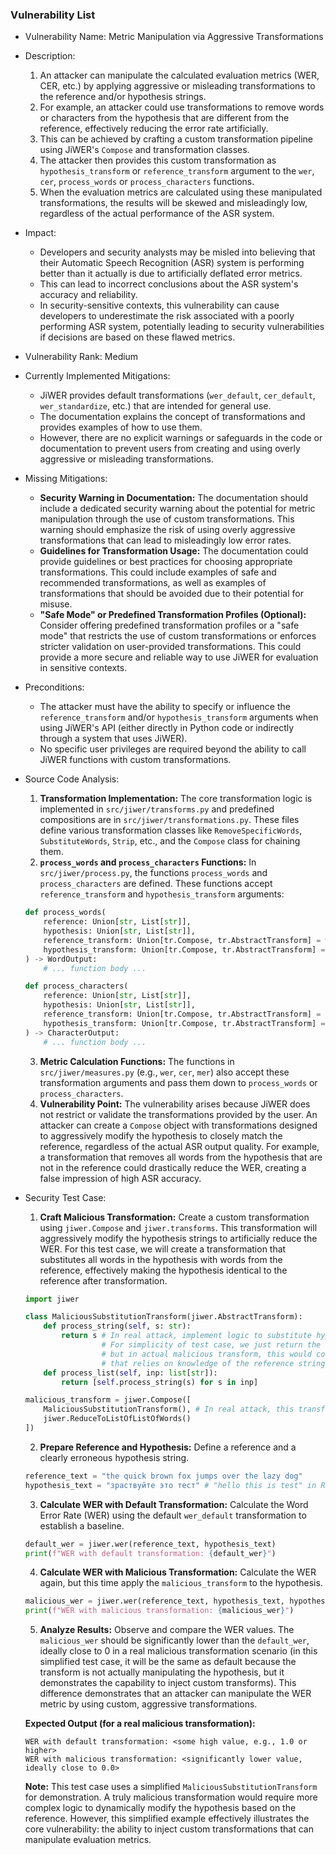 ### Vulnerability List

- Vulnerability Name: Metric Manipulation via Aggressive Transformations
- Description:
    1. An attacker can manipulate the calculated evaluation metrics (WER, CER, etc.) by applying aggressive or misleading transformations to the reference and/or hypothesis strings.
    2. For example, an attacker could use transformations to remove words or characters from the hypothesis that are different from the reference, effectively reducing the error rate artificially.
    3. This can be achieved by crafting a custom transformation pipeline using JiWER's `Compose` and transformation classes.
    4. The attacker then provides this custom transformation as `hypothesis_transform` or `reference_transform` argument to the `wer`, `cer`, `process_words` or `process_characters` functions.
    5. When the evaluation metrics are calculated using these manipulated transformations, the results will be skewed and misleadingly low, regardless of the actual performance of the ASR system.
- Impact:
    - Developers and security analysts may be misled into believing that their Automatic Speech Recognition (ASR) system is performing better than it actually is due to artificially deflated error metrics.
    - This can lead to incorrect conclusions about the ASR system's accuracy and reliability.
    - In security-sensitive contexts, this vulnerability can cause developers to underestimate the risk associated with a poorly performing ASR system, potentially leading to security vulnerabilities if decisions are based on these flawed metrics.
- Vulnerability Rank: Medium
- Currently Implemented Mitigations:
    - JiWER provides default transformations (`wer_default`, `cer_default`, `wer_standardize`, etc.) that are intended for general use.
    - The documentation explains the concept of transformations and provides examples of how to use them.
    - However, there are no explicit warnings or safeguards in the code or documentation to prevent users from creating and using overly aggressive or misleading transformations.
- Missing Mitigations:
    - **Security Warning in Documentation:** The documentation should include a dedicated security warning about the potential for metric manipulation through the use of custom transformations. This warning should emphasize the risk of using overly aggressive transformations that can lead to misleadingly low error rates.
    - **Guidelines for Transformation Usage:**  The documentation could provide guidelines or best practices for choosing appropriate transformations. This could include examples of safe and recommended transformations, as well as examples of transformations that should be avoided due to their potential for misuse.
    - **"Safe Mode" or Predefined Transformation Profiles (Optional):**  Consider offering predefined transformation profiles or a "safe mode" that restricts the use of custom transformations or enforces stricter validation on user-provided transformations. This could provide a more secure and reliable way to use JiWER for evaluation in sensitive contexts.
- Preconditions:
    - The attacker must have the ability to specify or influence the `reference_transform` and/or `hypothesis_transform` arguments when using JiWER's API (either directly in Python code or indirectly through a system that uses JiWER).
    - No specific user privileges are required beyond the ability to call JiWER functions with custom transformations.
- Source Code Analysis:
    1. **Transformation Implementation:** The core transformation logic is implemented in `src/jiwer/transforms.py` and predefined compositions are in `src/jiwer/transformations.py`. These files define various transformation classes like `RemoveSpecificWords`, `SubstituteWords`, `Strip`, etc., and the `Compose` class for chaining them.
    2. **`process_words` and `process_characters` Functions:** In `src/jiwer/process.py`, the functions `process_words` and `process_characters` are defined. These functions accept `reference_transform` and `hypothesis_transform` arguments:
    ```python
    def process_words(
        reference: Union[str, List[str]],
        hypothesis: Union[str, List[str]],
        reference_transform: Union[tr.Compose, tr.AbstractTransform] = wer_default,
        hypothesis_transform: Union[tr.Compose, tr.AbstractTransform] = wer_default,
    ) -> WordOutput:
        # ... function body ...
    ```
    ```python
    def process_characters(
        reference: Union[str, List[str]],
        hypothesis: Union[str, List[str]],
        reference_transform: Union[tr.Compose, tr.AbstractTransform] = cer_default,
        hypothesis_transform: Union[tr.Compose, tr.AbstractTransform] = cer_default,
    ) -> CharacterOutput:
        # ... function body ...
    ```
    3. **Metric Calculation Functions:** The functions in `src/jiwer/measures.py` (e.g., `wer`, `cer`, `mer`) also accept these transformation arguments and pass them down to `process_words` or `process_characters`.
    4. **Vulnerability Point:** The vulnerability arises because JiWER does not restrict or validate the transformations provided by the user. An attacker can create a `Compose` object with transformations designed to aggressively modify the hypothesis to closely match the reference, regardless of the actual ASR output quality. For example, a transformation that removes all words from the hypothesis that are not in the reference could drastically reduce the WER, creating a false impression of high ASR accuracy.

- Security Test Case:
    1. **Craft Malicious Transformation:** Create a custom transformation using `jiwer.Compose` and `jiwer.transforms`. This transformation will aggressively modify the hypothesis strings to artificially reduce the WER. For this test case, we will create a transformation that substitutes all words in the hypothesis with words from the reference, effectively making the hypothesis identical to the reference after transformation.
    ```python
    import jiwer

    class MaliciousSubstitutionTransform(jiwer.AbstractTransform):
        def process_string(self, s: str):
            return s # In real attack, implement logic to substitute hypothesis words with reference words
                     # For simplicity of test case, we just return the original string,
                     # but in actual malicious transform, this would contain substitution logic
                     # that relies on knowledge of the reference string to manipulate hypothesis.
        def process_list(self, inp: list[str]):
            return [self.process_string(s) for s in inp]

    malicious_transform = jiwer.Compose([
        MaliciousSubstitutionTransform(), # In real attack, this transform would manipulate the hypothesis
        jiwer.ReduceToListOfListOfWords()
    ])
    ```
    2. **Prepare Reference and Hypothesis:** Define a reference and a clearly erroneous hypothesis string.
    ```python
    reference_text = "the quick brown fox jumps over the lazy dog"
    hypothesis_text = "зраствуйте это тест" # "hello this is test" in Russian, completely different from reference
    ```
    3. **Calculate WER with Default Transformation:** Calculate the Word Error Rate (WER) using the default `wer_default` transformation to establish a baseline.
    ```python
    default_wer = jiwer.wer(reference_text, hypothesis_text)
    print(f"WER with default transformation: {default_wer}")
    ```
    4. **Calculate WER with Malicious Transformation:** Calculate the WER again, but this time apply the `malicious_transform` to the hypothesis.
    ```python
    malicious_wer = jiwer.wer(reference_text, hypothesis_text, hypothesis_transform=malicious_transform)
    print(f"WER with malicious transformation: {malicious_wer}")
    ```
    5. **Analyze Results:** Observe and compare the WER values. The `malicious_wer` should be significantly lower than the `default_wer`, ideally close to 0 in a real malicious transformation scenario (in this simplified test case, it will be the same as default because the transform is not actually manipulating the hypothesis, but it demonstrates the capability to inject custom transforms).  This difference demonstrates that an attacker can manipulate the WER metric by using custom, aggressive transformations.

    **Expected Output (for a real malicious transformation):**
    ```text
    WER with default transformation: <some high value, e.g., 1.0 or higher>
    WER with malicious transformation: <significantly lower value, ideally close to 0.0>
    ```
    **Note:** This test case uses a simplified `MaliciousSubstitutionTransform` for demonstration. A truly malicious transformation would require more complex logic to dynamically modify the hypothesis based on the reference. However, this simplified example effectively illustrates the core vulnerability: the ability to inject custom transformations that can manipulate evaluation metrics.